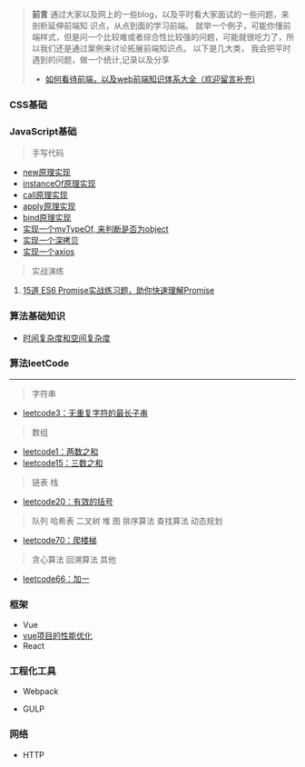 > **前言**
> 通过大家以及网上的一些blog，以及平时看大家面试的一些问题，来剖析延伸前端知
识点，从点到面的学习前端。
> 就举一个例子，可能你懂前端样式，但是问一个比较难或者综合性比较强的问题，可能就很吃力了，所以我们还是通过案例来讨论拓展前端知识点。
> 以下是几大类， 我会把平时遇到的问题，做一个统计,记录以及分享
> * [如何看待前端，以及web前端知识体系大全（欢迎留言补充)](https://github.com/icshan/FrontEnd-Notes/issues/1)

### CSS基础

### JavaScript基础
> 手写代码
- [new原理实现](https:...)
- [instanceOf原理实现](https:...)
- [call原理实现](https:...)
- [apply原理实现](https:...)
- [bind原理实现](https:...)
- [实现一个myTypeOf, 来判断是否为object](https:...)
- [实现一个深拷贝](https:...)
- [实现一个axios](https://juejin.cn/post/6856706569263677447#heading-9)



> 实战演练
1. [15道 ES6 Promise实战练习题，助你快速理解Promise](https://mp.weixin.qq.com/s/rslrMX_IPzB8RMjTh05nbw) 
### 算法基础知识
- [时间复杂度和空间复杂度](https://github.com/icshan/FrontEnd-Notes/issues/6)
### 算法leetCode 
---
> 字符串
- [leetcode3：无重复字符的最长子串](https://github.com/icshan/FrontEnd-Notes/issues/2)

> 数组
- [leetcode1：两数之和](https://github.com/icshan/FrontEnd-Notes/issues/3)
- [leetcode15：三数之和](https://github.com/icshan/FrontEnd-Notes/issues/4)
> 链表
> 栈
- [leetcode20：有效的括号](https://github.com/icshan/FrontEnd-Notes/issues/5)
> 队列
> 哈希表
> 二叉树
> 堆
> 图
> 排序算法
> 查找算法
> 动态规划
- [leetcode70：爬楼梯](https://github.com/icshan/FrontEnd-Notes/issues/7)
> 贪心算法
> 回溯算法
> 其他
- [leetcode66：加一](https://github.com/icshan/FrontEnd-Notes/issues/8)

### 框架

- Vue
- [vue项目的性能优化](https://github.com/icshan/FrontEnd-Notes/issues/7)
- React

### 工程化工具

- Webpack

- GULP

### 网络

- HTTP

